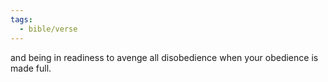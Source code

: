 ```yaml
---
tags:
  - bible/verse
---
```

and being in readiness to avenge all disobedience when your obedience is made full.